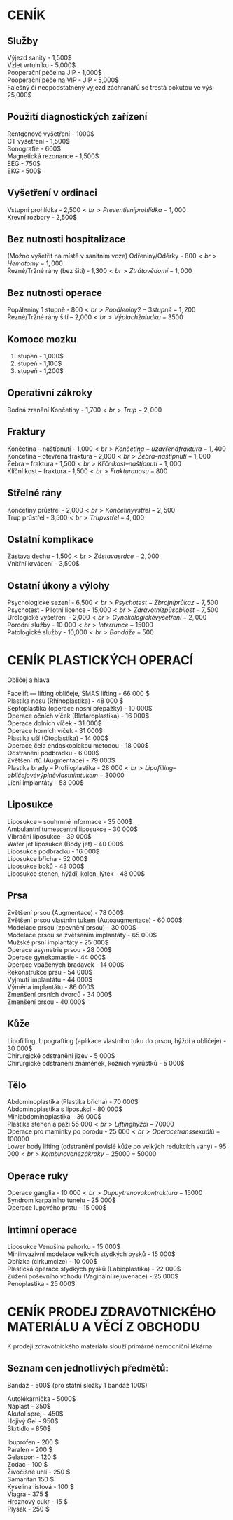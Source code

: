 # CENÍK

## Služby

Výjezd sanity - 1,500$ <br>
Vzlet vrtulníku - 5,000$ <br> 
Pooperační péče na JIP - 1,000$ <br>
Pooperační péče na VIP - JIP - 5,000$ <br>
Falešný či neopodstatněný výjezd záchranářů se trestá pokutou ve výši 25,000$ <br>

## Použití diagnostických zařízení
Rentgenové vyšetření - 1000$ <br>
CT vyšetření - 1,500$ <br>
Sonografie - 600$ <br>
Magnetická rezonance - 1,500$ <br>
EEG - 750$ <br>
EKG - 500$ <br>

## Vyšetření v ordinaci
Vstupní prohlídka - 2,500$<br>
Preventivní prohlídka - 1,000$<br>
Krevní rozbory - 2,500$<br>

## Bez nutnosti hospitalizace
(Možno vyšetřit na místě v sanitním voze)
Odřeniny/Oděrky - 800$<br>
Hematomy - 1,000$<br>
Řezné/Tržné rány (bez šití) - 1,300$<br>
Ztráta vědomí - 1,000$<br>

## Bez nutnosti operace
Popáleniny 1 stupně - 800$<br>
Popáleniny 2-3 stupně - 1,200$<br>
Řezné/Tržné rány šití – 2,000$<br>
Výplach žaludku - 3500$<br>

## Komoce mozku
1. stupeň - 1,000$ <br>
2. stupeň - 1,100$ <br>
3. stupeň - 1,200$ <br>


## Operativní zákroky
Bodná zranění
​Končetiny - 1,700$<br>
Trup - 2,000$<br>

## Fraktury
Končetina – naštípnutí - 1,000$<br>
Končetina - uzavřená fraktura - 
1,400$<br>
Končetina - otevřená fraktura - 2,000$<br>
Žebra – naštípnutí - 1,000$<br>
Žebra – fraktura - 1,500$<br>
Klíční kost – naštípnutí - 1,000$<br>
Klíční kost – fraktura - 1,500$<br>
Fraktura nosu - 800$<br>

## Střelné rány
Končetiny průstřel - 2,000$<br>
Končetiny vstřel - 2,500$<br>
Trup průstřel - 3,500$<br>
Trup vstřel - 4,000$<br>

## Ostatní komplikace
Zástava dechu - 1,500$<br>
Zástava srdce - 2,000$<br>
Vnitřní krvácení - 3,500$<br>

## Ostatní úkony a výlohy
Psychologické sezení - 6,500$<br>
Psychotest - Zbrojní průkaz - 7,500$<br>
Psychotest - Pilotní licence - 15,000$<br>
Zdravotní způsobilost - 7,500$<br>
Urologické vyšetření - 2,000$<br>
Gynekologické vyšetření - 2,000$<br>
Porodní služby - 10 000$<br>
Interrupce - 15 000$<br>
Patologické služby - 10,000$<br>
Bandáže - 500$ <br>


# CENÍK PLASTICKÝCH OPERACÍ



Obličej a hlava

Facelift — lifting obličeje, SMAS lifting -  66 000 $<br>
Plastika nosu (Rhinoplastika) - 48 000 $ <br>
Septoplastika (operace nosní přepážky) - 10 000$ <br>
Operace očních víček (Blefaroplastika) - 16 000$ <br> 
Operace dolních víček - 31 000$ <br>
Operace horních víček - 31 000$ <br>
Plastika uší (Otoplastika) - 14 000$ <br>
Operace čela endoskopickou metodou - 18 000$ <br>
Odstranění podbradku - 6 000$ <br>
Zvětšení rtů (Augmentace) - 79 000$ <br>
Plastika brady – Profiloplastika - 28 000$<br>
Lipofilling – obličejové výplně vlastním tukem - 30 000$ <br>
Lícní implantáty -  53 000$ <br>


## Liposukce

Liposukce – souhrnné informace - 35 000$ <br>
Ambulantní tumescentní liposukce - 30 000$ <br>
Vibrační liposukce  - 39 000$ <br>
Water jet liposukce (Body jet)  - 40 000$ <br>
Liposukce podbradku - 16 000$ <br>
Liposukce břicha - 52 000$ <br>
Liposukce boků - 43 000$ <br>
Liposukce stehen, hýždí, kolen, lýtek - 48 000$<br>


## Prsa

Zvětšení prsou (Augmentace) - 78 000$ <br>
Zvětšení prsou vlastním tukem (Autoaugmentace) - 60 000$ <br>
Modelace prsou (zpevnění prsou) - 30 000$ <br>
Modelace prsou se zvětšením implantáty - 65 000$ <br>
Mužské prsní implantáty - 25 000$ <br>
Operace asymetrie prsou - 28 000$ <br>
Operace gynekomastie - 44 000$ <br>
Operace vpáčených bradavek - 14 000$ <br>
Rekonstrukce prsu - 54 000$ <br>
Vyjmutí implantátu - 44 000$ <br>
Výměna implantátu - 86 000$ <br>
Zmenšení prsních dvorců - 34 000$ <br>
Zmenšení prsou - 40 000$ <br>


## Kůže

Lipofilling, Lipografting (aplikace vlastního tuku do prsou, hýždí a obličeje) - 30 000$ <br>
Chirurgické odstranění jizev - 5 000$ <br>
Chirurgické odstranění znamének, kožních výrůstků - 5 000$ <br>


## Tělo

Abdominoplastika (Plastika břicha)  - 70 000$ <br>
Abdominoplastika s liposukcí  - 80 000$ <br>
Miniabdominoplastika - 36 000$ <br>
Plastika stehen a paží 55 000$<br>
Lifting hýždí - 70 000$<br>
Operace pro maminky po porodu - 25 000$<br>
Operace transsexuálů - 100 000$<br>
Lower body lifting (odstranění povislé kůže po velkých redukcích váhy) - 95 000$<br>
Kombinované zákroky - 25 000 - 50 000$<br>



## Operace ruky

Operace ganglia - 10 000$<br>
Dupuytrenova kontraktura - 15 000$ <br>
Syndrom karpálního tunelu - 25 000$ <br>
Operace lupavého prstu - 15 000$ <br>



## Intimní operace

Liposukce Venušina pahorku - 15 000$ <br>
Miniinvazivní modelace velkých stydkých pysků - 15 000$ <br>
Obřízka (cirkumcize) - 10 000$ <br>
Plastická operace stydkých pysků (Labioplastika)  - 22 000$ <br>
Zúžení poševního vchodu (Vaginální rejuvenace) - 25 000$ <br>
Penoplastika - 25 000$ <br>


# CENÍK PRODEJ ZDRAVOTNICKÉHO MATERIÁLU A VĚCÍ Z OBCHODU

K prodeji zdravotnického materiálu slouží primárné nemocniční lékárna

## Seznam cen jednotlivých předmětů:

Bandáž - 500$ (pro státní složky 1 bandáž 100$)

Autolékárnička - 5000$ <br>
Náplast - 350$ <br>
Akutol sprej - 450$ <br>
Hojivý Gel - 950$ <br>
Škrtidlo - 850$ <br>

Ibuprofen - 200 $ <br>
Paralen - 200 $ <br>
Gelaspon - 120 $ <br>
Zodac - 100 $ <br>
Živočišné uhlí - 250 $ <br>
Samaritan 150 $ <br>
Kyselina listová - 100 $ <br>
Viagra - 375 $ <br>
Hroznový cukr - 15 $ <br>
Plyšák - 250 $ <br>
